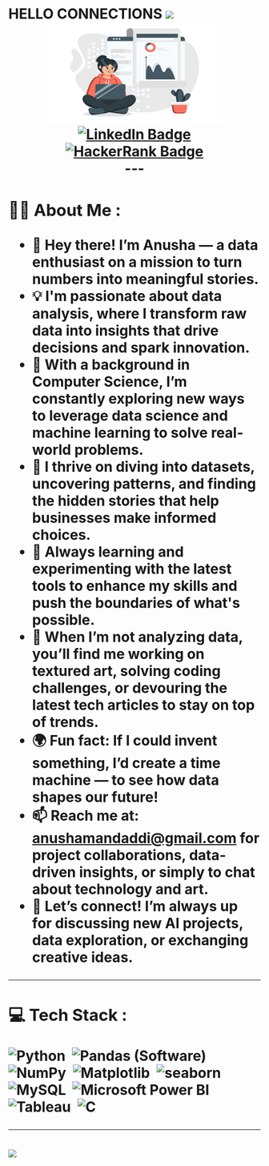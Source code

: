 </div>
  <h1>
  HELLO CONNECTIONS
  <img src="https://media.giphy.com/media/hvRJCLFzcasrR4ia7z/giphy.gif" width="50px"/>

<div align="center">

<img src="https://github.com/AMandaddi/AMandaddi/blob/main/Anusha.webp" width="350" height="200"/>
</div>
<div align="center">
<div id="badges">
  <a href="https://www.linkedin.com/in/anushamandaddi">
    <img src="https://img.shields.io/badge/LinkedIn-darkblue?style=for-the-badge&logo=linkedin&logoColor=white" alt="LinkedIn Badge"/>
  <a href="https://www.hackerrank.com/profile/anushamandaddi">
    <img src="https://img.shields.io/badge/HackerRank-darkgreen?style=for-the-badge&logo=hackerrank&logoColor=black" alt="HackerRank Badge"/>
  </a>
</div>
---
<div align="left">

### :woman_technologist: About Me :
  
- 👋 Hey there! I’m Anusha — a data enthusiast on a mission to turn numbers into meaningful stories.
- 💡 I'm passionate about data analysis, where I transform raw data into insights that drive decisions and spark innovation.
- 📖 With a background in Computer Science, I’m constantly exploring new ways to leverage data science and machine learning to solve real-world problems.
- 🧩 I thrive on diving into datasets, uncovering patterns, and finding the hidden stories that help businesses make informed choices.
- 🌱 Always learning and experimenting with the latest tools to enhance my skills and push the boundaries of what's possible.
- 🚀 When I’m not analyzing data, you’ll find me working on textured art, solving coding challenges, or devouring the latest tech articles to stay on top of trends.
- 🌍 Fun fact: If I could invent something, I’d create a time machine — to see how data shapes our future!
- 📫 Reach me at: anushamandaddi@gmail.com for project collaborations, data-driven insights, or simply to chat about technology and art.
- 🤝 Let’s connect! I’m always up for discussing new AI projects, data exploration, or exchanging creative ideas.

----

### 💻 Tech Stack : 
  <div>
  <img src="https://s3.dualstack.us-east-2.amazonaws.com/pythondotorg-assets/media/community/logos/python-logo-only.png" title="python" alt="Python" width="60" height="60"/>&nbsp;
  <img src="https://upload.wikimedia.org/wikipedia/commons/thumb/2/22/Pandas_mark.svg/90px-Pandas_mark.svg.png" title="Pandas (Software)" alt="Pandas (Software)" width="70" height="70"/>&nbsp;
  <img src="https://numpy.org/images/logo.svg" title="NumPy" alt="NumPy" width="70" height="70"/>&nbsp;
  <img src="https://matplotlib.org/stable/_images/sphx_glr_logos2_001.png" title="Matplotlib" alt="Matplotlib" width="60" height="60"/>&nbsp;
  <img src="https://seaborn.pydata.org/_images/logo-mark-lightbg.svg" title="seaborn" alt="seaborn" width="70" height="70"/>&nbsp;
     <img src="https://www.mysql.com/common/logos/logo-mysql-170x115.png" title="MySQL"  alt="MySQL" width="100" height="60"/>&nbsp;
  <img src="https://logos-world.net/wp-content/uploads/2022/02/Power-BI-Logo-700x394.png" title="Microsoft Power BI"  alt="Microsoft Power BI" width="60" height="60"/>&nbsp;
  <img src="https://www.lib.washington.edu/dataservices/images/Tableau_Software_logo.png/image" title="Tableau" alt="Tableau" width="80" height="80"/>&nbsp;
 <img src="https://img.favpng.com/23/14/0/machine-learning-deep-learning-artificial-intelligence-supervised-learning-support-vector-machine-png-favpng-pk6kR3fbraDTCN1B9ijfqCV9K.jpg" title="C" alt="C" width="60" height="60"/>&nbsp;
 
</div>

---

[![](https://visitcount.itsvg.in/api?id=krvipin15&label=Profile%20Views&color=10&icon=2&pretty=true)](https://visitcount.itsvg.in)
